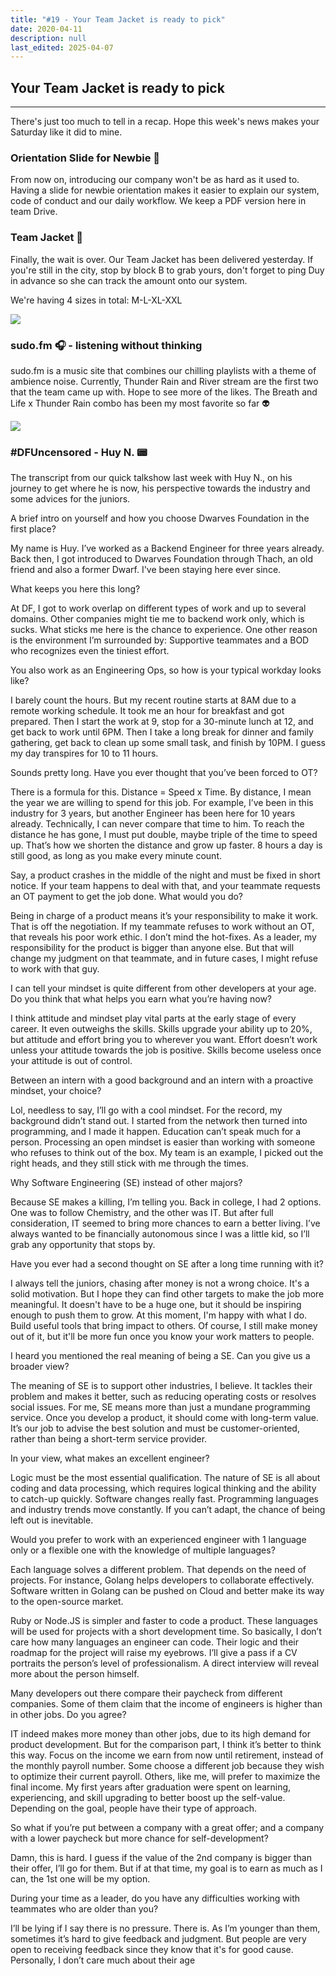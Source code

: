 ```yaml
---
title: "#19 - Your Team Jacket is ready to pick"
date: 2020-04-11
description: null
last_edited: 2025-04-07
---
```


## Your Team Jacket is ready to pick

---

There's just too much to tell in a recap. Hope this week's news makes your Saturday like it did to mine.

### Orientation Slide for Newbie 🔦

From now on, introducing our company won't be as hard as it used to. Having a slide for newbie orientation makes it easier to explain our system, code of conduct and our daily workflow. We keep a PDF version here in team Drive.

### Team Jacket 🙌

Finally, the wait is over. Our Team Jacket has been delivered yesterday. If you're still in the city, stop by block B to grab yours, don't forget to ping Duy in advance so she can track the amount onto our system.

We're having 4 sizes in total: M-L-XL-XXL

![](assets/notion-image-1744007157416-lvv6u.webp)

### sudo.fm 🎧 - listening without thinking

sudo.fm is a music site that combines our chilling playlists with a theme of ambience noise. Currently, Thunder Rain and River stream are the first two that the team came up with. Hope to see more of the likes. The Breath and Life x Thunder Rain combo has been my most favorite so far 👽

![](assets/notion-image-1744007157818-vs72y.webp)

### #DFUncensored - Huy N. 📟

The transcript from our quick talkshow last week with Huy N., on his journey to get where he is now, his perspective towards the industry and some advices for the juniors.

A brief intro on yourself and how you choose Dwarves Foundation in the first place?

My name is Huy. I’ve worked as a Backend Engineer for three years already. Back then, I got introduced to Dwarves Foundation through Thach, an old friend and also a former Dwarf. I've been staying here ever since.

What keeps you here this long?

At DF, I got to work overlap on different types of work and up to several domains. Other companies might tie me to backend work only, which is sucks. What sticks me here is the chance to experience. One other reason is the environment I’m surrounded by: Supportive teammates and a BOD who recognizes even the tiniest effort.

You also work as an Engineering Ops, so how is your typical workday looks like?

I barely count the hours. But my recent routine starts at 8AM due to a remote working schedule. It took me an hour for breakfast and got prepared. Then I start the work at 9, stop for a 30-minute lunch at 12, and get back to work until 6PM. Then I take a long break for dinner and family gathering, get back to clean up some small task, and finish by 10PM. I guess my day transpires for 10 to 11 hours.

Sounds pretty long. Have you ever thought that you’ve been forced to OT?

There is a formula for this. Distance = Speed x Time. By distance, I mean the year we are willing to spend for this job. For example, I’ve been in this industry for 3 years, but another Engineer has been here for 10 years already. Technically, I can never compare that time to him. To reach the distance he has gone, I must put double, maybe triple of the time to speed up. That’s how we shorten the distance and grow up faster. 8 hours a day is still good, as long as you make every minute count.

Say, a product crashes in the middle of the night and must be fixed in short notice. If your team happens to deal with that, and your teammate requests an OT payment to get the job done. What would you do?

Being in charge of a product means it’s your responsibility to make it work. That is off the negotiation. If my teammate refuses to work without an OT, that reveals his poor work ethic. I don’t mind the hot-fixes. As a leader, my responsibility for the product is bigger than anyone else. But that will change my judgment on that teammate, and in future cases, I might refuse to work with that guy.

I can tell your mindset is quite different from other developers at your age. Do you think that what helps you earn what you’re having now?

I think attitude and mindset play vital parts at the early stage of every career. It even outweighs the skills. Skills upgrade your ability up to 20%, but attitude and effort bring you to wherever you want. Effort doesn’t work unless your attitude towards the job is positive. Skills become useless once your attitude is out of control.

Between an intern with a good background and an intern with a proactive mindset, your choice?

Lol, needless to say, I’ll go with a cool mindset. For the record, my background didn’t stand out. I started from the network then turned into programming, and I made it happen. Education can’t speak much for a person. Processing an open mindset is easier than working with someone who refuses to think out of the box. My team is an example, I picked out the right heads, and they still stick with me through the times.

Why Software Engineering (SE) instead of other majors?

Because SE makes a killing, I’m telling you. Back in college, I had 2 options. One was to follow Chemistry, and the other was IT. But after full consideration, IT seemed to bring more chances to earn a better living. I’ve always wanted to be financially autonomous since I was a little kid, so I’ll grab any opportunity that stops by.

Have you ever had a second thought on SE after a long time running with it?

I always tell the juniors, chasing after money is not a wrong choice. It's a solid motivation. But I hope they can find other targets to make the job more meaningful. It doesn't have to be a huge one, but it should be inspiring enough to push them to grow. At this moment, I'm happy with what I do. Build useful tools that bring impact to others. Of course, I still make money out of it, but it'll be more fun once you know your work matters to people.

I heard you mentioned the real meaning of being a SE. Can you give us a broader view?

The meaning of SE is to support other industries, I believe. It tackles their problem and makes it better, such as reducing operating costs or resolves social issues. For me, SE means more than just a mundane programming service. Once you develop a product, it should come with long-term value. It’s our job to advise the best solution and must be customer-oriented, rather than being a short-term service provider.

In your view, what makes an excellent engineer?

Logic must be the most essential qualification. The nature of SE is all about coding and data processing, which requires logical thinking and the ability to catch-up quickly. Software changes really fast. Programming languages and industry trends move constantly. If you can’t adapt, the chance of being left out is inevitable.

Would you prefer to work with an experienced engineer with 1 language only or a flexible one with the knowledge of multiple languages?

Each language solves a different problem. That depends on the need of projects. For instance, Golang helps developers to collaborate effectively. Software written in Golang can be pushed on Cloud and better make its way to the open-source market.

Ruby or Node.JS is simpler and faster to code a product. These languages will be used for projects with a short development time. So basically, I don’t care how many languages an engineer can code. Their logic and their roadmap for the project will raise my eyebrows. I’ll give a pass if a CV portraits the person’s level of professionalism. A direct interview will reveal more about the person himself.

Many developers out there compare their paycheck from different companies. Some of them claim that the income of engineers is higher than in other jobs. Do you agree?

IT indeed makes more money than other jobs, due to its high demand for product development. But for the comparison part, I think it’s better to think this way. Focus on the income we earn from now until retirement, instead of the monthly payroll number. Some choose a different job because they wish to optimize their current payroll. Others, like me, will prefer to maximize the final income. My first years after graduation were spent on learning, experiencing, and skill upgrading to better boost up the self-value. Depending on the goal, people have their type of approach.

So what if you’re put between a company with a great offer; and a company with a lower paycheck but more chance for self-development?

Damn, this is hard. I guess if the value of the 2nd company is bigger than their offer, I’ll go for them. But if at that time, my goal is to earn as much as I can, the 1st one will be my option.

During your time as a leader, do you have any difficulties working with teammates who are older than you?

I’ll be lying if I say there is no pressure. There is. As I’m younger than them, sometimes it’s hard to give feedback and judgment. But people are very open to receiving feedback since they know that it's for good cause. Personally, I don’t care much about their age
